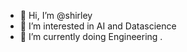 - 👋 Hi, I’m @shirley 
- 👀 I’m interested in AI and Datascience
- 🌱 I’m currently doing Engineering .


<!---
shirl2003/shirl2003 is a ✨ special ✨ repository because its `README.md` (this file) appears on your GitHub profile.
You can click the Preview link to take a look at your changes.
--->
